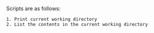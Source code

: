 Scripts are as follows:
~~~
1. Print current working directory
2. List the contents in the current working directory

